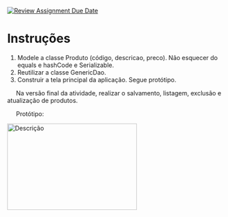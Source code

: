 [![Review Assignment Due Date](https://classroom.github.com/assets/deadline-readme-button-22041afd0340ce965d47ae6ef1cefeee28c7c493a6346c4f15d667ab976d596c.svg)](https://classroom.github.com/a/qNmwDDQV)

# Instruções

1. Modele a classe Produto (código, descricao, preco). Não esquecer do equals e hashCode e Serializable.
2. Reutilizar a classe GenericDao.
3. Construir a tela principal da aplicação. Segue protótipo.

$\quad$ Na versão final da atividade, realizar o salvamento, listagem, exclusão e atualização de produtos.

$\quad$ Protótipo:

<img src="imgs/protótipo-crud-poo.png" alt="Descrição" width="300" height="200">

